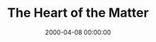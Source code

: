 ---
layout: series
series: "The Heart of the Matter"
permalink: "/the-heart-of-the-matter/"
title: The Heart of the Matter
date: 2000-04-08 00:00:00
endDate: 2000-04-22 00:00:00
description: "Aren't all religions the same? Join us and learn the basics of Christianity. "
src: "http://s3.amazonaws.com/crossroads-media/images/legacy/content/"
---